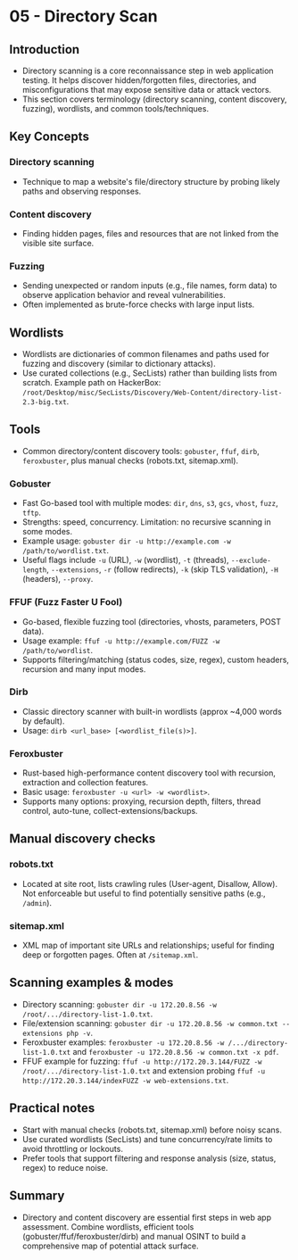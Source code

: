 # 05 - Directory Scan

## Introduction
- Directory scanning is a core reconnaissance step in web application testing. It helps discover hidden/forgotten files, directories, and misconfigurations that may expose sensitive data or attack vectors.
- This section covers terminology (directory scanning, content discovery, fuzzing), wordlists, and common tools/techniques.

## Key Concepts

### Directory scanning
- Technique to map a website's file/directory structure by probing likely paths and observing responses.

### Content discovery
- Finding hidden pages, files and resources that are not linked from the visible site surface.

### Fuzzing
- Sending unexpected or random inputs (e.g., file names, form data) to observe application behavior and reveal vulnerabilities.
- Often implemented as brute-force checks with large input lists.

## Wordlists
- Wordlists are dictionaries of common filenames and paths used for fuzzing and discovery (similar to dictionary attacks).
- Use curated collections (e.g., SecLists) rather than building lists from scratch. Example path on HackerBox: `/root/Desktop/misc/SecLists/Discovery/Web-Content/directory-list-2.3-big.txt`.

## Tools
- Common directory/content discovery tools: `gobuster`, `ffuf`, `dirb`, `feroxbuster`, plus manual checks (robots.txt, sitemap.xml).

### Gobuster
- Fast Go-based tool with multiple modes: `dir`, `dns`, `s3`, `gcs`, `vhost`, `fuzz`, `tftp`.
- Strengths: speed, concurrency. Limitation: no recursive scanning in some modes.
- Example usage: `gobuster dir -u http://example.com -w /path/to/wordlist.txt`.
- Useful flags include `-u` (URL), `-w` (wordlist), `-t` (threads), `--exclude-length`, `--extensions`, `-r` (follow redirects), `-k` (skip TLS validation), `-H` (headers), `--proxy`.

### FFUF (Fuzz Faster U Fool)
- Go-based, flexible fuzzing tool (directories, vhosts, parameters, POST data).
- Usage example: `ffuf -u http://example.com/FUZZ -w /path/to/wordlist`.
- Supports filtering/matching (status codes, size, regex), custom headers, recursion and many input modes.

### Dirb
- Classic directory scanner with built-in wordlists (approx ~4,000 words by default).
- Usage: `dirb <url_base> [<wordlist_file(s)>]`.

### Feroxbuster
- Rust-based high-performance content discovery tool with recursion, extraction and collection features.
- Basic usage: `feroxbuster -u <url> -w <wordlist>`.
- Supports many options: proxying, recursion depth, filters, thread control, auto-tune, collect-extensions/backups.

## Manual discovery checks

### robots.txt
- Located at site root, lists crawling rules (User-agent, Disallow, Allow). Not enforceable but useful to find potentially sensitive paths (e.g., `/admin`).

### sitemap.xml
- XML map of important site URLs and relationships; useful for finding deep or forgotten pages. Often at `/sitemap.xml`.

## Scanning examples & modes
- Directory scanning: `gobuster dir -u 172.20.8.56 -w /root/.../directory-list-1.0.txt`.
- File/extension scanning: `gobuster dir -u 172.20.8.56 -w common.txt --extensions php -v`.
- Feroxbuster examples: `feroxbuster -u 172.20.8.56 -w /.../directory-list-1.0.txt` and `feroxbuster -u 172.20.8.56 -w common.txt -x pdf`.
- FFUF example for fuzzing: `ffuf -u http://172.20.3.144/FUZZ -w /root/.../directory-list-1.0.txt` and extension probing `ffuf -u http://172.20.3.144/indexFUZZ -w web-extensions.txt`.

## Practical notes
- Start with manual checks (robots.txt, sitemap.xml) before noisy scans.
- Use curated wordlists (SecLists) and tune concurrency/rate limits to avoid throttling or lockouts.
- Prefer tools that support filtering and response analysis (size, status, regex) to reduce noise.

## Summary
- Directory and content discovery are essential first steps in web app assessment. Combine wordlists, efficient tools (gobuster/ffuf/feroxbuster/dirb) and manual OSINT to build a comprehensive map of potential attack surface.



